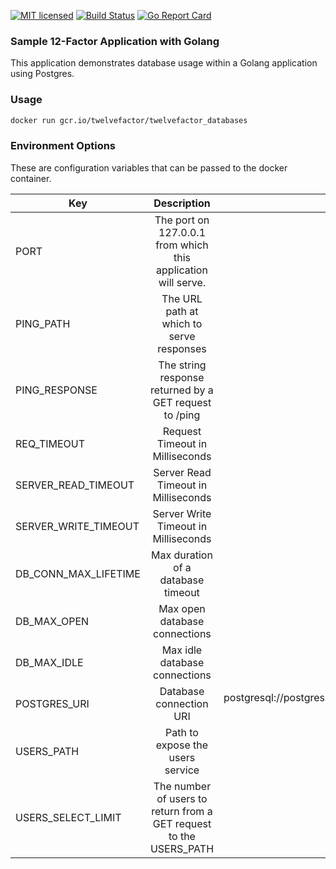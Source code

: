 [![MIT licensed](https://img.shields.io/badge/license-MIT-blue.svg)](https://raw.githubusercontent.com/b3ntly/twelvefactor_databases/master/LICENSE.txt) 
[![Build Status](https://travis-ci.org/b3ntly/twelvefactor_databases.svg?branch=master)](https://travis-ci.org/b3ntly/twelvefactor_databases)
[![Go Report Card](https://goreportcard.com/badge/github.com/b3ntly/twelvefactor_databases)](https://goreportcard.com/report/github.com/b3ntly/twelvefactor_databases)

### Sample 12-Factor Application with Golang

This application demonstrates database usage within a Golang application using Postgres.

### Usage

```bash
docker run gcr.io/twelvefactor/twelvefactor_databases
```

### Environment Options

These are configuration variables that can be passed to the docker container.

| Key | Description | Default |
| ------------- |:-------------:| -----:|
| PORT | The port on 127.0.0.1 from which this application will serve. | 9090 |
| PING_PATH | The URL path at which to serve responses | /ping |
| PING_RESPONSE | The string response returned by a GET request to /ping | PONG |
| REQ_TIMEOUT | Request Timeout in Milliseconds | 500 |
| SERVER_READ_TIMEOUT | Server Read Timeout in Milliseconds | 1000 |
| SERVER_WRITE_TIMEOUT | Server Write Timeout in Milliseconds | 2000 |
| DB_CONN_MAX_LIFETIME | Max duration of a database timeout | 0 a.k.a. unlimited |
| DB_MAX_OPEN | Max open database connections | 0 a.k.a. unlimited |
| DB_MAX_IDLE | Max idle database connections | 2 |
| POSTGRES_URI | Database connection URI | postgresql://postgres@localhost:5432/postgres?sslmode=disable |
| USERS_PATH | Path to expose the users service | users a.k.a. /users |
| USERS_SELECT_LIMIT | The number of users to return from a GET request to the USERS_PATH | 10 |
